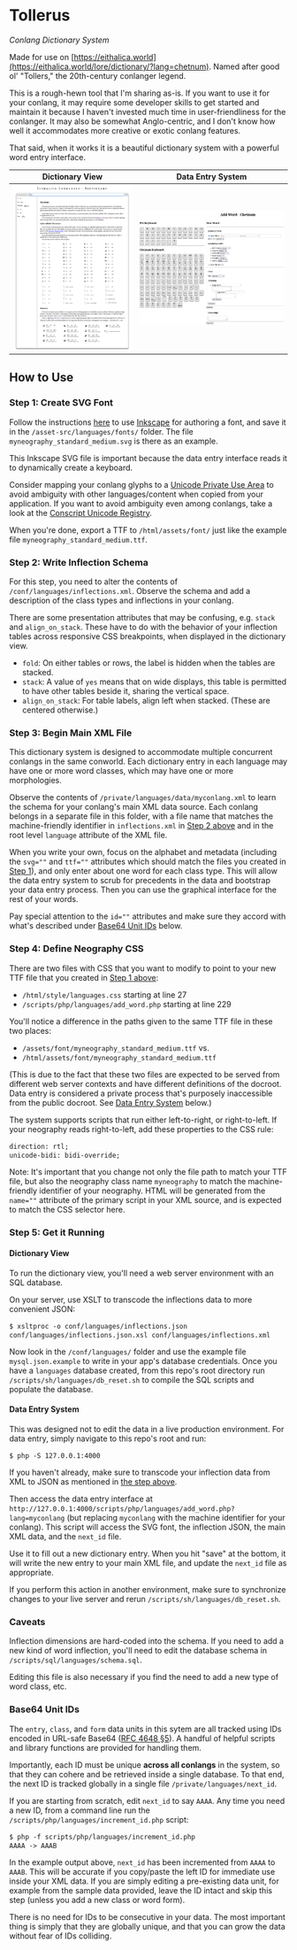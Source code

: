 # Tollerus
_Conlang Dictionary System_

Made for use on [https://eithalica.world](https://eithalica.world/lore/dictionary/?lang=chetnum). Named after good ol' "Tollers," the 20th-century conlanger legend.

This is a rough-hewn tool that I'm sharing as-is. If you want to use it for your conlang, it may require some developer skills to get started and maintain it because I haven't invested much time in user-friendliness for the conlanger. It may also be somewhat Anglo-centric, and I don't know how well it accommodates more creative or exotic conlang features.

That said, when it works it is a beautiful dictionary system with a powerful word entry interface.

| Dictionary View | Data Entry System |
|-----------------|-------------------|
| ![Dictionary View](asset-src/screenshots/screenshot-view.png) | ![Data Entry](asset-src/screenshots/screenshot-input.png) |

## How to Use

### Step 1: Create SVG Font

Follow the instructions [here](https://inkscape-manuals.readthedocs.io/en/latest/creating-custom-fonts.html) to use [Inkscape](https://inkscape.org/) for authoring a font, and save it in the `/asset-src/languages/fonts/` folder. The file `myneography_standard_medium.svg` is there as an example.

This Inkscape SVG file is important because the data entry interface reads it to dynamically create a keyboard.

Consider mapping your conlang glyphs to a [Unicode Private Use Area](https://en.wikipedia.org/wiki/Private_Use_Areas) to avoid ambiguity with other languages/content when copied from your application. If you want to avoid ambiguity even among conlangs, take a look at the [Conscript Unicode Registry](https://www.evertype.com/standards/csur/).

When you're done, export a TTF to `/html/assets/font/` just like the example file `myneography_standard_medium.ttf`.

### Step 2: Write Inflection Schema

For this step, you need to alter the contents of `/conf/languages/inflections.xml`. Observe the schema and add a description of the class types and inflections in your conlang.

There are some presentation attributes that may be confusing, e.g. `stack` and `align_on_stack`. These have to do with the behavior of your inflection tables across responsive CSS breakpoints, when displayed in the dictionary view.

- `fold`: On either tables or rows, the label is hidden when the tables are stacked.
- `stack`: A value of `yes` means that on wide displays, this table is permitted to have other tables beside it, sharing the vertical space.
- `align_on_stack`: For table labels, align left when stacked. (These are centered otherwise.)

### Step 3: Begin Main XML File

This dictionary system is designed to accommodate multiple concurrent conlangs in the same conworld. Each dictionary entry in each language may have one or more word classes, which may have one or more morphologies.

Observe the contents of `/private/languages/data/myconlang.xml` to learn the schema for your conlang's main XML data source. Each conlang belongs in a separate file in this folder, with a file name that matches the machine-friendly identifier in `inflections.xml` in [Step 2 above](#step-2-write-inflection-schema) and in the root level `language` attribute of the XML file.

When you write your own, focus on the alphabet and metadata (including the `svg=""` and `ttf=""` attributes which should match the files you created in [Step 1](#step-1-create-svg-font)), and only enter about one word for each class type. This will allow the data entry system to scrub for precedents in the data and bootstrap your data entry process. Then you can use the graphical interface for the rest of your words.

Pay special attention to the `id=""` attributes and make sure they accord with what's described under [Base64 Unit IDs](#base64-unit-ids) below.

### Step 4: Define Neography CSS

There are two files with CSS that you want to modify to point to your new TTF file that you created in [Step 1 above](#step-1-create-svg-font):

- `/html/style/languages.css` starting at line 27
- `/scripts/php/languages/add_word.php` starting at line 229

You'll notice a difference in the paths given to the same TTF file in these two places:

- `/assets/font/myneography_standard_medium.ttf` vs.
- `/html/assets/font/myneography_standard_medium.ttf`

(This is due to the fact that these two files are expected to be served from different web server contexts and have different definitions of the docroot. Data entry is considered a private process that's purposely inaccessible from the public docroot. See [Data Entry System](#data-entry-system) below.)

The system supports scripts that run either left-to-right, or right-to-left. If your neography reads right-to-left, add these properties to the CSS rule:

```
direction: rtl;
unicode-bidi: bidi-override;
```

Note: It's important that you change not only the file path to match your TTF file, but also the neography class name `myneography` to match the machine-friendly identifier of your neography. HTML will be generated from the `name=""` attribute of the primary script in your XML source, and is expected to match the CSS selector here.

### Step 5: Get it Running

#### Dictionary View

To run the dictionary view, you'll need a web server environment with an SQL database.

On your server, use XSLT to transcode the inflections data to more convenient JSON:

```
$ xsltproc -o conf/languages/inflections.json conf/languages/inflections.json.xsl conf/languages/inflections.xml
```

Now look in the `/conf/languages/` folder and use the example file `mysql.json.example` to write in your app's database credentials. Once you have a `languages` database created, from this repo's root directory run `/scripts/sh/languages/db_reset.sh` to compile the SQL scripts and populate the database.

#### Data Entry System

This was designed not to edit the data in a live production environment. For data entry, simply navigate to this repo's root and run:

```
$ php -S 127.0.0.1:4000
```

If you haven't already, make sure to transcode your inflection data from XML to JSON as mentioned in [the step above](#dictionary-view).

Then access the data entry interface at `http://127.0.0.1:4000/scripts/php/languages/add_word.php?lang=myconlang` (but replacing `myconlang` with the machine identifier for your conlang). This script will access the SVG font, the inflection JSON, the main XML data, and the `next_id` file.

Use it to fill out a new dictionary entry. When you hit "save" at the bottom, it will write the new entry to your main XML file, and update the `next_id` file as appropriate.

If you perform this action in another environment, make sure to synchronize changes to your live server and rerun `/scripts/sh/languages/db_reset.sh`.

### Caveats 

Inflection dimensions are hard-coded into the schema. If you need to add a new kind of word inflection, you'll need to edit the database schema in `/scripts/sql/languages/schema.sql`.

Editing this file is also necessary if you find the need to add a new type of word class, etc.

### Base64 Unit IDs

The `entry`, `class`, and `form` data units in this sytem are all tracked using IDs encoded in URL-safe Base64 ([RFC 4648 §5](https://www.rfc-editor.org/rfc/rfc4648#section-5)). A handful of helpful scripts and library functions are provided for handling them.

Importantly, each ID must be unique **across all conlangs** in the system, so that they can cohere and be retrieved inside a single database. To that end, the next ID is tracked globally in a single file `/private/languages/next_id`.

If you are starting from scratch, edit `next_id` to say `AAAA`. Any time you need a new ID, from a command line run the `/scripts/php/languages/increment_id.php` script:

```
$ php -f scripts/php/languages/increment_id.php 
AAAA -> AAAB
```

In the example output above, `next_id` has been incremented from `AAAA` to `AAAB`. This will be accurate if you copy/paste the left ID for immediate use inside your XML data. If you are simply editing a pre-existing data unit, for example from the sample data provided, leave the ID intact and skip this step (unless you add a new class or word form).

There is no need for IDs to be consecutive in your data. The most important thing is simply that they are globally unique, and that you can grow the data without fear of IDs colliding.
